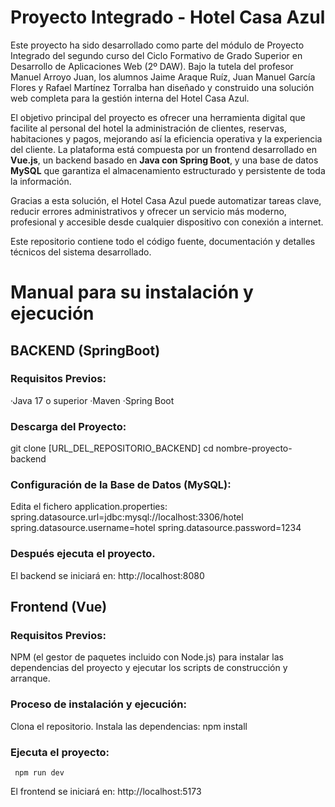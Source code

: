 # Proyecto Integrado - Hotel Casa Azul

Este proyecto ha sido desarrollado como parte del módulo de Proyecto Integrado del segundo curso del Ciclo Formativo de Grado Superior en Desarrollo de Aplicaciones Web (2º DAW). Bajo la tutela del profesor Manuel Arroyo Juan, los alumnos Jaime Araque Ruíz, Juan Manuel García Flores y Rafael Martínez Torralba han diseñado y construido una solución web completa para la gestión interna del Hotel Casa Azul.

El objetivo principal del proyecto es ofrecer una herramienta digital que facilite al personal del hotel la administración de clientes, reservas, habitaciones y pagos, mejorando así la eficiencia operativa y la experiencia del cliente. La plataforma está compuesta por un frontend desarrollado en **Vue.js**, un backend basado en **Java con Spring Boot**, y una base de datos **MySQL** que garantiza el almacenamiento estructurado y persistente de toda la información.

Gracias a esta solución, el Hotel Casa Azul puede automatizar tareas clave, reducir errores administrativos y ofrecer un servicio más moderno, profesional y accesible desde cualquier dispositivo con conexión a internet.

Este repositorio contiene todo el código fuente, documentación y detalles técnicos del sistema desarrollado.

# Manual para su instalación y ejecución

## BACKEND (SpringBoot)

### Requisitos Previos:
·Java 17 o superior
·Maven
·Spring Boot

### Descarga del Proyecto:
git clone [URL_DEL_REPOSITORIO_BACKEND]
cd nombre-proyecto-backend

### Configuración de la Base de Datos (MySQL):
Edita el fichero application.properties:
spring.datasource.url=jdbc:mysql://localhost:3306/hotel
spring.datasource.username=hotel
spring.datasource.password=1234

### Después ejecuta el proyecto.
El backend se iniciará en:
http://localhost:8080

## Frontend (Vue)

### Requisitos Previos:
NPM (el gestor de paquetes incluido con Node.js) para instalar las dependencias del proyecto y ejecutar los scripts de construcción y arranque.

### Proceso de instalación y ejecución:
Clona el repositorio.
Instala las dependencias:
     npm install
### Ejecuta el proyecto:
     npm run dev

El frontend se iniciará en:
http://localhost:5173



